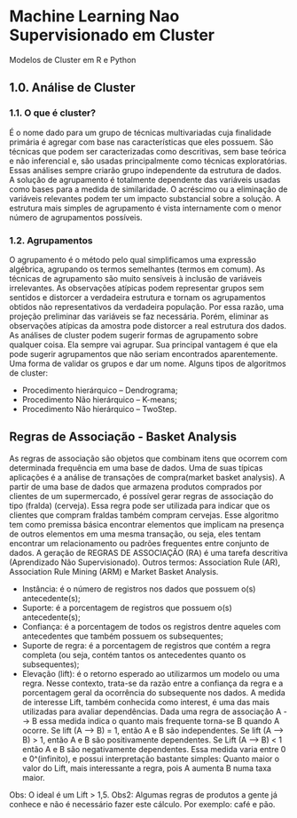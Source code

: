 # Machine Learning Nao Supervisionado em Cluster
Modelos de Cluster em R e Python
 
## 1.0. Análise de Cluster
### 1.1. O que é cluster?
É o nome dado para um grupo de técnicas multivariadas cuja finalidade primária é agregar com base nas características que eles possuem. São técnicas que podem ser caracterizadas como descritivas, sem base teórica e não inferencial e, são usadas principalmente como técnicas exploratórias. Essas análises sempre criarão grupo independente da estrutura de dados. A solução de agrupamento é totalmente dependente das variáveis usadas como bases para a medida de similaridade. O acréscimo ou a eliminação de variáveis relevantes podem ter um impacto substancial sobre a solução. A estrutura mais simples de agrupamento é vista internamente com o menor número de agrupamentos possíveis.
 
### 1.2. Agrupamentos
O agrupamento é o método pelo qual simplificamos uma expressão algébrica, agrupando os termos semelhantes (termos em comum). As técnicas de agrupamento são muito sensíveis à inclusão de variáveis irrelevantes. As observações atípicas podem representar grupos sem sentidos e distorcer a verdadeira estrutura e tornam os agrupamentos obtidos não representativos da verdadeira população. Por essa razão, uma projeção preliminar das variáveis se faz necessária. Porém, eliminar as observações atípicas da amostra pode distorcer a real estrutura dos dados. As análises de cluster podem sugerir formas de agrupamento sobre qualquer coisa. Ela sempre vai agrupar. Sua principal vantagem é que ela pode sugerir agrupamentos que não seriam encontrados aparentemente. Uma forma de validar os grupos e dar um nome. Alguns tipos de algoritmos de cluster:
 
* Procedimento hierárquico – Dendrograma;
* Procedimento Não hierárquico – K-means;
* Procedimento Não hierárquico – TwoStep.
 
## Regras de Associação - Basket Analysis
 
As regras de associação são objetos que combinam itens que ocorrem com determinada frequência em uma base de dados. Uma de suas típicas aplicações é a análise de transações de compra(market basket analysis). A partir de uma base de dados que armazena produtos comprados por clientes de um supermercado, é possível gerar regras de associação do tipo (fralda) (cerveja). Essa regra pode ser utilizada para indicar que os clientes que compram fraldas também compram cervejas.
Esse algoritmo tem como premissa básica encontrar elementos que implicam na presença de outros elementos em uma mesma transação, ou seja, eles tentam encontrar um relacionamento ou padrões frequentes entre conjunto de dados.
A geração de REGRAS DE ASSOCIAÇÃO (RA) é uma tarefa descritiva (Aprendizado Não Supervisionado). Outros termos: Association Rule (AR), Association Rule Mining (ARM) e Market Basket Analysis.
 
* Instância: é o número de registros nos dados que possuem o(s) antecedente(s);
* Suporte: é a porcentagem de registros que possuem o(s) antecedente(s);
* Confiança: é a porcentagem de todos os registros dentre aqueles com antecedentes que também possuem os subsequentes;
* Suporte de regra: é a porcentagem de registros que contém a regra completa (ou seja, contém tantos os antecedentes quanto os subsequentes);
* Elevação (lift): é o retorno esperado ao utilizarmos um modelo ou uma regra. Nesse contexto, trata-se da razão entre a confiança da regra e a porcentagem geral da ocorrência do subsequente nos dados. A medida de interesse Lift, também conhecida como interest, é uma das mais utilizadas para avaliar dependências. Dada uma regra de associação A --> B essa medida indica o quanto mais frequente torna-se B quando A ocorre. Se lift (A --> B) = 1, então A e B são independentes. Se lift (A --> B) > 1, então A e B são positivamente dependentes. Se Lift (A --> B) < 1 então A e B são negativamente dependentes. Essa medida varia entre 0 e 0^(infinito), e possui interpretação bastante simples: Quanto maior o valor do Lift, mais interessante a regra, pois A aumenta B numa taxa maior.
 
Obs: O ideal é um Lift > 1,5.
Obs2: Algumas regras de produtos a gente já conhece e não é necessário fazer este cálculo. Por exemplo: café e pão.
